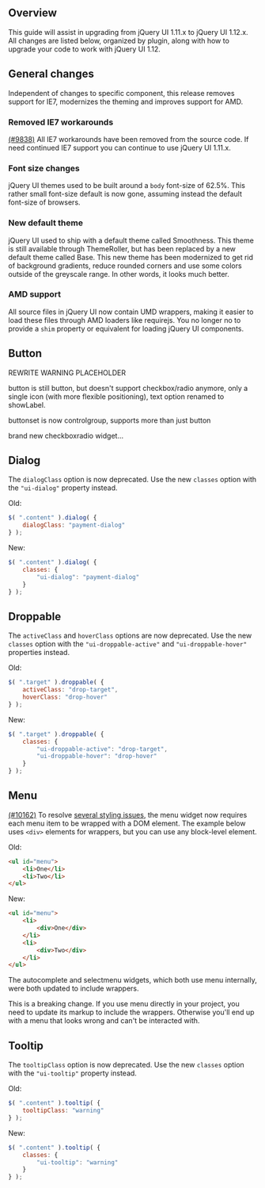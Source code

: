 <script>{
	"title": "jQuery UI 1.12 Upgrade Guide",
	"toc": true
}</script>

## Overview

This guide will assist in upgrading from jQuery UI 1.11.x to jQuery UI 1.12.x. All changes are listed below, organized by plugin, along with how to upgrade your code to work with jQuery UI 1.12.

## General changes

Independent of changes to specific component, this release removes support for IE7, modernizes the theming and improves support for AMD.

### Removed IE7 workarounds

[(#9838)](http://bugs.jqueryui.com/ticket/9838) All IE7 workarounds have been removed from the source code. If need continued IE7 support you can continue to use jQuery UI 1.11.x.

### Font size changes

jQuery UI themes used to be built around a `body` font-size of 62.5%. This rather small font-size default is now gone, assuming instead the default font-size of browsers.

### New default theme

jQuery UI used to ship with a default theme called Smoothness. This theme is still available through ThemeRoller, but has been replaced by a new default theme called Base. This new theme has been modernized to get rid of background gradients, reduce rounded corners and use some colors outside of the greyscale range. In other words, it looks much better.

### AMD support

All source files in jQuery UI now contain UMD wrappers, making it easier to load these files through AMD loaders like requirejs. You no longer no to provide a `shim` property or equivalent for loading jQuery UI components.

## Button

REWRITE WARNING PLACEHOLDER

button is still button, but doesn't support checkbox/radio anymore, only a single icon (with more flexible positioning), text option renamed to showLabel.

buttonset is now controlgroup, supports more than just button

brand new checkboxradio widget...

## Dialog

The `dialogClass` option is now deprecated. Use the new `classes` option with the `"ui-dialog"` property instead.

Old:
```js
$( ".content" ).dialog( {
	dialogClass: "payment-dialog"
} );
```

New:
```js
$( ".content" ).dialog( {
	classes: {
		"ui-dialog": "payment-dialog"
	}
} );
```

## Droppable

The `activeClass` and `hoverClass` options are now deprecated. Use the new `classes` option with the `"ui-droppable-active"` and `"ui-droppable-hover"` properties instead.

Old:
```js
$( ".target" ).droppable( {
	activeClass: "drop-target",
	hoverClass: "drop-hover"
} );
```

New:
```js
$( ".target" ).droppable( {
	classes: {
		"ui-droppable-active": "drop-target",
		"ui-droppable-hover": "drop-hover"
	}
} );
```

## Menu

[(#10162)](http://bugs.jqueryui.com/ticket/10162) To resolve [several styling issues](http://bugs.jqueryui.com/ticket/10162), the menu widget now requires each menu item to be wrapped with a DOM element. The example below uses `<div>` elements for wrappers, but you can use any block-level element.

Old:

```html
<ul id="menu">
	<li>One</li>
	<li>Two</li>
</ul>
```

New:

```html
<ul id="menu">
	<li>
		<div>One</div>
	</li>
	<li>
		<div>Two</div>
	</li>
</ul>
```

The autocomplete and selectmenu widgets, which both use menu internally, were both updated to include wrappers.

<p clas="warning">This is a breaking change. If you use menu directly in your project, you need to update its markup to include the wrappers. Otherwise you'll end up with a menu that looks wrong and can't be interacted with.</p>

## Tooltip

The `tooltipClass` option is now deprecated. Use the new `classes` option with the `"ui-tooltip"` property instead.

Old:
```js
$( ".content" ).tooltip( {
	tooltipClass: "warning"
} );
```

New:
```js
$( ".content" ).tooltip( {
	classes: {
		"ui-tooltip": "warning"
	}
} );
```
